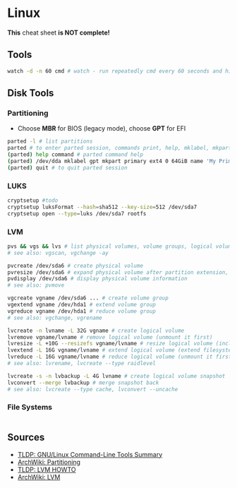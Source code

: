 # Linux

**This** cheat sheet **is NOT complete!**

## Tools

```bash
watch -d -n 60 cmd # watch - run repeatedly cmd every 60 seconds and highlight differences
```

## Disk Tools

### Partitioning

- Choose **MBR** for BIOS (legacy mode), choose **GPT** for EFI

```bash
parted -l # list partitions
parted # to enter parted session, commands print, help, mklabel, mkpart
(parted) help command # parted command help
(parted) /dev/dda mklabel gpt mkpart primary ext4 0 64GiB name 'My Primary'
(parted) quit # to quit parted session
```

### LUKS

```bash
cryptsetup #todo
cryptsetup luksFormat --hash=sha512 --key-size=512 /dev/sda7
cryptsetup open --type=luks /dev/sda7 rootfs
```

### LVM

```bash
pvs && vgs && lvs # list physical volumes, volume groups, logical volumes
# see also: vgscan, vgchange -ay

pvcreate /dev/sda6 # create physical volume
pvresize /dev/sda6 # expand physical volume after partition extension, add --setphysicalvolumesize size to shrink
pvdisplay /dev/sda6 # display physical volume information
# see also: pvmove

vgcreate vgname /dev/sda6 ... # create volume group
vgextend vgname /dev/hda1 # extend volume group
vgreduce vgname /dev/hda1 # reduce volume group
# see also: vgchange, vgrename

lvcreate -n lvname -L 32G vgname # create logical volume
lvremove vgname/lvname # remove logical volume (unmount it first)
lvresize -L +10G --resizefs vgname/lvname # resize logical volume (including filesystem)
lvextend -L 16G vgname/lvname # extend logical volume (extend filesystem later)
lvreduce -L 16G vgname/lvname # reduce logical volume (unmount it first, reduce filesystem first, mount later)
# see also: lvrename, lvcreate --type raidlevel

lvcreate -s -n lvbackup -L 4G lvname # create logical volume snapshot
lvconvert --merge lvbackup # merge snapshot back
# see also: lvcreate --type cache, lvconvert --uncache
```

### File Systems

```bash

```

## Sources

- [TLDP: GNU/Linux Command-Line Tools Summary](https://tldp.org/LDP/GNU-Linux-Tools-Summary/html/book1.htm)
- [ArchWiki: Partitioning](https://wiki.archlinux.org/index.php/partitioning)
- [TLDP: LVM HOWTO](https://tldp.org/HOWTO/LVM-HOWTO/)
- [ArchWiki: LVM](https://wiki.archlinux.org/index.php/LVM)
